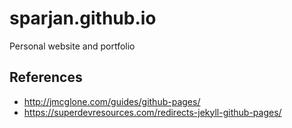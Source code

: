 # sparjan.github.io
Personal website and portfolio

## References
- http://jmcglone.com/guides/github-pages/
- https://superdevresources.com/redirects-jekyll-github-pages/
